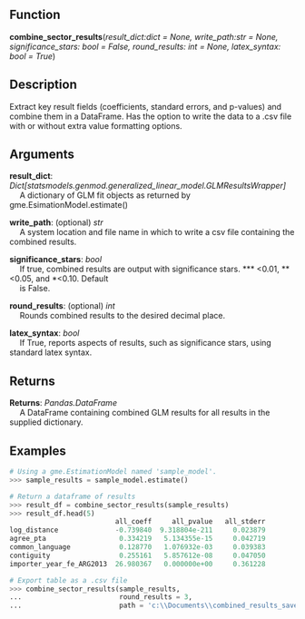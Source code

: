 ## Function
**combine_sector_results**(*result_dict:dict = None,
                            write_path:str = None,
                            significance_stars: bool = False,
                            round_results: int = None,
                            latex_syntax: bool = True*)
                            
## Description
Extract key result fields (coefficients, standard errors, and p-values) and combine them in a DataFrame. Has the option to write the data to a .csv file with or without extra value formatting options.

## Arguments
**result_dict**: *Dict[statsmodels.genmod.generalized_linear_model.GLMResultsWrapper]*<br> 
 &emsp; A dictionary of GLM fit objects as returned by gme.EsimationModel.estimate()

**write_path**: (optional) *str*<br> 
 &emsp; A system location and file name in which to write a csv file containing the combined results. 

**significance_stars**: *bool*<br> 
 &emsp; If true, combined results are output with significance stars. *** <0.01, **<0.05, and *<0.10. Default<br> 
 &emsp; is False.

**round_results**: (optional) *int*<br> 
 &emsp; Rounds combined results to the desired decimal place.
        
**latex_syntax**: *bool*<br> 
 &emsp; If True, reports aspects of results, such as significance stars, using standard latex syntax.

## Returns
**Returns**: *Pandas.DataFrame*<br> 
 &emsp; A DataFrame containing combined GLM results for all results in the supplied dictionary.

## Examples
```python
# Using a gme.EstimationModel named 'sample_model'.
>>> sample_results = sample_model.estimate()

# Return a dataframe of results
>>> result_df = combine_sector_results(sample_results)
>>> result_df.head(5)
                          all_coeff     all_pvalue   all_stderr
log_distance              -0.739840  9.318804e-211     0.023879
agree_pta                  0.334219   5.134355e-15     0.042719
common_language            0.128770   1.076932e-03     0.039383
contiguity                 0.255161   5.857612e-08     0.047050
importer_year_fe_ARG2013  26.980367   0.000000e+00     0.361228

# Export table as a .csv file
>>> combine_sector_results(sample_results,
...                        round_results = 3, 
...                        path = 'c:\\Documents\\combined_results_saved.csv')
```